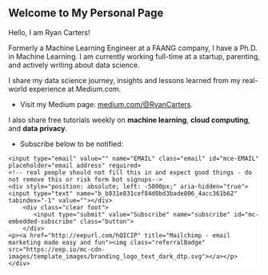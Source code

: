 ## Welcome to My Personal Page

Hello, I am Ryan Carters!

Formerly a Machine Learning Engineer at a FAANG company, I have a Ph.D. in Machine Learning. I am currently working full-time at a startup, parenting, and actively writing about data science.

I share my data science journey, insights and lessons learned from my real-world experience at Medium.com.
 - Visit my Medium page: [medium.com/@RyanCarters](http://medium.com/@ryancarters).

I also share free tutorials weekly on **machine learning**, **cloud computing**, and **data privacy**.
 - Subscribe below to be notified:

<!-- Begin Mailchimp Signup Form -->
<link href="//cdn-images.mailchimp.com/embedcode/horizontal-slim-10_7_dtp.css" rel="stylesheet" type="text/css">
<style type="text/css">
	#mc_embed_signup{background:#fff; clear:left; font:14px Helvetica,Arial,sans-serif; width:100%;}
	/* Add your own Mailchimp form style overrides in your site stylesheet or in this style block.
	   We recommend moving this block and the preceding CSS link to the HEAD of your HTML file. */
</style>
<div id="mc_embed_signup">
<form action="https://github.us20.list-manage.com/subscribe/post?u=b831e831cef84d0bd3bade806&amp;id=4acc361b62" method="post" id="mc-embedded-subscribe-form" name="mc-embedded-subscribe-form" class="validate" target="_blank" novalidate>
    <div id="mc_embed_signup_scroll">
	
	<input type="email" value="" name="EMAIL" class="email" id="mce-EMAIL" placeholder="email address" required>
    <!-- real people should not fill this in and expect good things - do not remove this or risk form bot signups-->
    <div style="position: absolute; left: -5000px;" aria-hidden="true"><input type="text" name="b_b831e831cef84d0bd3bade806_4acc361b62" tabindex="-1" value=""></div>
        <div class="clear foot">
           <input type="submit" value="Subscribe" name="subscribe" id="mc-embedded-subscribe" class="button">
        </div>
	<p><a href="http://eepurl.com/hQICIP" title="Mailchimp - email marketing made easy and fun"><img class="referralBadge" src="https://eep.io/mc-cdn-images/template_images/branding_logo_text_dark_dtp.svg"></a></p>
    </div>
</form>
</div>

<!--End mc_embed_signup-->
